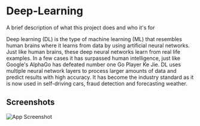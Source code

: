 
# Deep-Learning

A brief description of what this project does and who it's for

Deep learning (DL) is the type of machine learning (ML) that resembles human brains where it learns from data by using artificial neural networks. Just like human brains, these deep neural networks learn from real life examples. In a few cases it has surpassed human intelligence, just like Google's AlphaGo has defeated number one Go Player Ke Jie. DL uses multiple neural network layers to process larger amounts of data and predict results with high accuracy. It has become the industry standard as it is now used in self-driving cars, fraud detection and forecasting weather.


## Screenshots

![App Screenshot](https://via.placeholder.com/468x300?text=App+Screenshot+Here)

